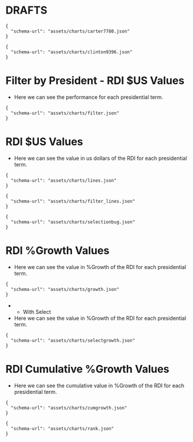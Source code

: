 # DRAFTS
```vegalite
{
  "schema-url": "assets/charts/carter7780.json"
}
```
```vegalite
{
  "schema-url": "assets/charts/clinton9396.json"
}
```


# Filter by President - RDI $US Values
- Here we can see the performance for each presidential term.

```vegalite
{
  "schema-url": "assets/charts/filter.json"
}
```

# RDI $US Values
- Here we can see the value in us dollars of the RDI for each presidential term.

```vegalite
{
  "schema-url": "assets/charts/lines.json"
}
```

```vegalite
{
  "schema-url": "assets/charts/filter_lines.json"
}
```

```vegalite
{
  "schema-url": "assets/charts/selectionbug.json"
}
```

# RDI %Growth Values
- Here we can see the value in %Growth of the RDI for each presidential term.

```vegalite
{
  "schema-url": "assets/charts/growth.json"
}
```

  - - With Select
  - Here we can see the value in %Growth of the RDI for each presidential term.

```vegalite
{
  "schema-url": "assets/charts/selectgrowth.json"
}
```

# RDI Cumulative %Growth Values
- Here we can see the cumulative value in %Growth of the RDI for each presidential term.

```vegalite
{
  "schema-url": "assets/charts/cumgrowth.json"
}
```


```vegalite
{
  "schema-url": "assets/charts/rank.json"
}
```


